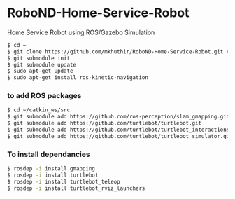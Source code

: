 # RoboND-Home-Service-Robot
Home Service Robot using ROS/Gazebo Simulation


```bash
$ cd ~
$ git clone https://github.com/mkhuthir/RoboND-Home-Service-Robot.git catkin_ws
$ git submodule init
$ git submodule update
$ sudo apt-get update
$ sudo apt-get install ros-kinetic-navigation
```

### to add ROS packages

```bash
$ cd ~/catkin_ws/src
$ git submodule add https://github.com/ros-perception/slam_gmapping.git
$ git submodule add https://github.com/turtlebot/turtlebot.git
$ git submodule add https://github.com/turtlebot/turtlebot_interactions.git
$ git submodule add https://github.com/turtlebot/turtlebot_simulator.git
```

### To install dependancies
```bash
$ rosdep -i install gmapping
$ rosdep -i install turtlebot
$ rosdep -i install turtlebot_teleop
$ rosdep -i install turtlebot_rviz_launchers
```
